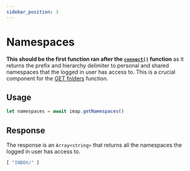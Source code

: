 ```yaml
---
sidebar_position: 3
---
```


# Namespaces

**This should be the first function ran after the [`connect()`](init) function** as it returns the prefix and hierarchy delimiter to personal and shared namespaces that the logged in user has access to. This is a crucial component for the [GET folders](#) function.

## Usage

```ts
let namespaces = await imap.getNamespaces()
```

## Response

The response is an `Array<string>` that returns all the namespaces the logged in user has access to.

```ts
[ "INBOX/" ]
```